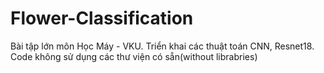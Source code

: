 # Flower-Classification
Bài tập lớn môn Học Máy - VKU. Triển khai các thuật toán CNN, Resnet18. Code không sử dụng các thư viện có sẵn(without librabries)
